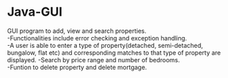 # Java-GUI
GUI program to add, view and search properties.  
-Functionalities include error checking and exception handling.  
-A user is able to enter a type of property(detached, semi-detached, bungalow, flat etc)  and corresponding matches to that type of property are displayed. 
-Search by price range and number of bedrooms.   
-Funtion to delete property and delete mortgage.

